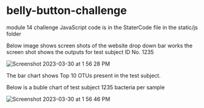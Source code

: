 # belly-button-challenge
module 14 challenge 
JavaScript code is in the StaterCode file in the static/js folder

Below image shows screen shots of the website drop down bar works the screen shot shows the outputs for test subject ID No. 1235

![Screenshot 2023-03-30 at 1 56 28 PM](https://user-images.githubusercontent.com/47072092/228923271-cd62ab3b-6f34-4938-bbb7-9fe99d1490cb.png)


The bar chart shows Top 10 OTUs present in the test subject.

Below is a buble chart of test subject 1235 bacteria per sample

![Screenshot 2023-03-30 at 1 56 46 PM](https://user-images.githubusercontent.com/47072092/228923344-5683d7c4-772e-4560-85b6-4ab563c186b5.png)

